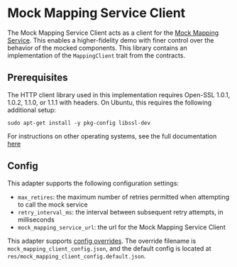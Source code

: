 # Mock Mapping Service Client

The Mock Mapping Service Client acts as a client for the [Mock Mapping Service](../../mocks/mock_mapping_service/README.md). This enables a higher-fidelity demo with finer control over the behavior of the mocked components. This library contains an implementation of the `MappingClient` trait from the contracts.

## Prerequisites

The HTTP client library used in this implementation requires Open-SSL 1.0.1, 1.0.2, 1.1.0, or 1.1.1 with headers. On Ubuntu, this requires the following additional setup:

```shell
sudo apt-get install -y pkg-config libssl-dev
```

For instructions on other operating systems, see the full documentation [here](https://docs.rs/openssl/latest/openssl/#automatic)

## Config

This adapter supports the following configuration settings:

- `max_retires`: the maximum number of retries permitted when attempting to call the mock service
- `retry_interval_ms`: the interval between subsequent retry attempts, in milliseconds
- `mock_mapping_service_url`: the url for the Mock Mapping Service Client

This adapter supports [config overrides](../../../docs/config-overrides.md). The override filename is `mock_mapping_client_config.json`, and the default config is located at `res/mock_mapping_client_config.default.json`.
